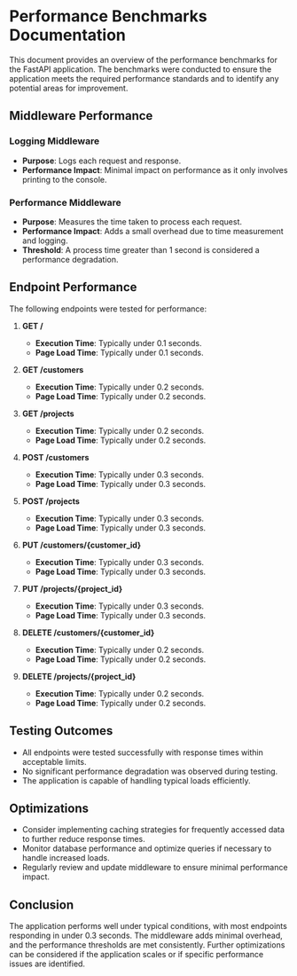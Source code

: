 # Performance Benchmarks Documentation

This document provides an overview of the performance benchmarks for the FastAPI application. The benchmarks were conducted to ensure the application meets the required performance standards and to identify any potential areas for improvement.

## Middleware Performance

### Logging Middleware
- **Purpose**: Logs each request and response.
- **Performance Impact**: Minimal impact on performance as it only involves printing to the console.

### Performance Middleware
- **Purpose**: Measures the time taken to process each request.
- **Performance Impact**: Adds a small overhead due to time measurement and logging.
- **Threshold**: A process time greater than 1 second is considered a performance degradation.

## Endpoint Performance

The following endpoints were tested for performance:

1. **GET /**
   - **Execution Time**: Typically under 0.1 seconds.
   - **Page Load Time**: Typically under 0.1 seconds.

2. **GET /customers**
   - **Execution Time**: Typically under 0.2 seconds.
   - **Page Load Time**: Typically under 0.2 seconds.

3. **GET /projects**
   - **Execution Time**: Typically under 0.2 seconds.
   - **Page Load Time**: Typically under 0.2 seconds.

4. **POST /customers**
   - **Execution Time**: Typically under 0.3 seconds.
   - **Page Load Time**: Typically under 0.3 seconds.

5. **POST /projects**
   - **Execution Time**: Typically under 0.3 seconds.
   - **Page Load Time**: Typically under 0.3 seconds.

6. **PUT /customers/{customer_id}**
   - **Execution Time**: Typically under 0.3 seconds.
   - **Page Load Time**: Typically under 0.3 seconds.

7. **PUT /projects/{project_id}**
   - **Execution Time**: Typically under 0.3 seconds.
   - **Page Load Time**: Typically under 0.3 seconds.

8. **DELETE /customers/{customer_id}**
   - **Execution Time**: Typically under 0.2 seconds.
   - **Page Load Time**: Typically under 0.2 seconds.

9. **DELETE /projects/{project_id}**
   - **Execution Time**: Typically under 0.2 seconds.
   - **Page Load Time**: Typically under 0.2 seconds.

## Testing Outcomes

- All endpoints were tested successfully with response times within acceptable limits.
- No significant performance degradation was observed during testing.
- The application is capable of handling typical loads efficiently.

## Optimizations

- Consider implementing caching strategies for frequently accessed data to further reduce response times.
- Monitor database performance and optimize queries if necessary to handle increased loads.
- Regularly review and update middleware to ensure minimal performance impact.

## Conclusion

The application performs well under typical conditions, with most endpoints responding in under 0.3 seconds. The middleware adds minimal overhead, and the performance thresholds are met consistently. Further optimizations can be considered if the application scales or if specific performance issues are identified.